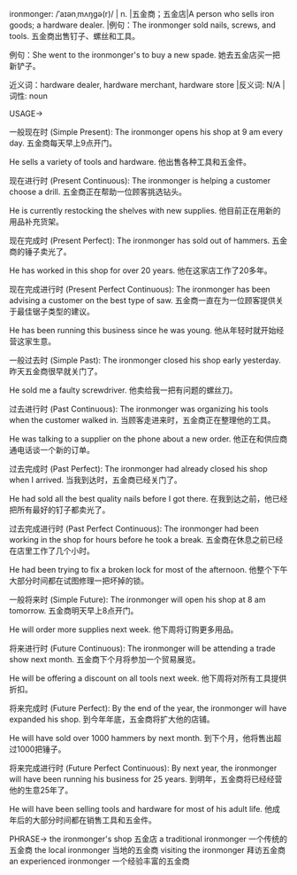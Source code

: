 ironmonger: /ˈaɪənˌmʌŋɡə(r)/ | n. |五金商；五金店|A person who sells iron goods; a hardware dealer. |例句：The ironmonger sold nails, screws, and tools. 五金商出售钉子、螺丝和工具。

例句：She went to the ironmonger's to buy a new spade. 她去五金店买一把新铲子。

近义词：hardware dealer, hardware merchant, hardware store |反义词: N/A |词性: noun

USAGE->

一般现在时 (Simple Present):
The ironmonger opens his shop at 9 am every day.  五金商每天早上9点开门。

He sells a variety of tools and hardware. 他出售各种工具和五金件。


现在进行时 (Present Continuous):
The ironmonger is helping a customer choose a drill. 五金商正在帮助一位顾客挑选钻头。

He is currently restocking the shelves with new supplies. 他目前正在用新的用品补充货架。


现在完成时 (Present Perfect):
The ironmonger has sold out of hammers. 五金商的锤子卖光了。

He has worked in this shop for over 20 years. 他在这家店工作了20多年。


现在完成进行时 (Present Perfect Continuous):
The ironmonger has been advising a customer on the best type of saw. 五金商一直在为一位顾客提供关于最佳锯子类型的建议。

He has been running this business since he was young. 他从年轻时就开始经营这家生意。


一般过去时 (Simple Past):
The ironmonger closed his shop early yesterday. 昨天五金商很早就关门了。

He sold me a faulty screwdriver. 他卖给我一把有问题的螺丝刀。


过去进行时 (Past Continuous):
The ironmonger was organizing his tools when the customer walked in. 当顾客走进来时，五金商正在整理他的工具。

He was talking to a supplier on the phone about a new order. 他正在和供应商通电话谈一个新的订单。


过去完成时 (Past Perfect):
The ironmonger had already closed his shop when I arrived. 当我到达时，五金商已经关门了。

He had sold all the best quality nails before I got there. 在我到达之前，他已经把所有最好的钉子都卖光了。


过去完成进行时 (Past Perfect Continuous):
The ironmonger had been working in the shop for hours before he took a break. 五金商在休息之前已经在店里工作了几个小时。

He had been trying to fix a broken lock for most of the afternoon. 他整个下午大部分时间都在试图修理一把坏掉的锁。


一般将来时 (Simple Future):
The ironmonger will open his shop at 8 am tomorrow. 五金商明天早上8点开门。

He will order more supplies next week. 他下周将订购更多用品。


将来进行时 (Future Continuous):
The ironmonger will be attending a trade show next month. 五金商下个月将参加一个贸易展览。

He will be offering a discount on all tools next week. 他下周将对所有工具提供折扣。


将来完成时 (Future Perfect):
By the end of the year, the ironmonger will have expanded his shop. 到今年年底，五金商将扩大他的店铺。

He will have sold over 1000 hammers by next month. 到下个月，他将售出超过1000把锤子。


将来完成进行时 (Future Perfect Continuous):
By next year, the ironmonger will have been running his business for 25 years. 到明年，五金商将已经经营他的生意25年了。

He will have been selling tools and hardware for most of his adult life.  他成年后的大部分时间都在销售工具和五金件。


PHRASE->
the ironmonger's shop  五金店
a traditional ironmonger  一个传统的五金商
the local ironmonger  当地的五金商
visiting the ironmonger  拜访五金商
an experienced ironmonger  一个经验丰富的五金商